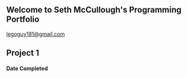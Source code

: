## Welcome to Seth McCullough's Programming Portfolio

legoguy181@gmail.com 

## Project 1
#### Date Completed
